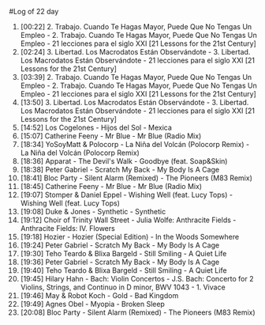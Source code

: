 #Log of 22 day

1. [00:22] 2. Trabajo. Cuando Te Hagas Mayor, Puede Que No Tengas Un Empleo - 2. Trabajo. Cuando Te Hagas Mayor, Puede Que No Tengas Un Empleo - 21 lecciones para el siglo XXI [21 Lessons for the 21st Century]
1. [02:24] 3. Libertad. Los Macrodatos Están Observándote - 3. Libertad. Los Macrodatos Están Observándote - 21 lecciones para el siglo XXI [21 Lessons for the 21st Century]
1. [03:39] 2. Trabajo. Cuando Te Hagas Mayor, Puede Que No Tengas Un Empleo - 2. Trabajo. Cuando Te Hagas Mayor, Puede Que No Tengas Un Empleo - 21 lecciones para el siglo XXI [21 Lessons for the 21st Century]
1. [13:50] 3. Libertad. Los Macrodatos Están Observándote - 3. Libertad. Los Macrodatos Están Observándote - 21 lecciones para el siglo XXI [21 Lessons for the 21st Century]
1. [14:52] Los Cogelones - Hijos del Sol - Mexica
1. [15:07] Catherine Feeny - Mr Blue - Mr Blue (Radio Mix)
1. [18:34] YoSoyMatt & Polocorp - La Niña del Volcán (Polocorp Remix) - La Niña del Volcán (Polocorp Remix)
1. [18:36] Apparat - The Devil's Walk - Goodbye (feat. Soap&Skin)
1. [18:38] Peter Gabriel - Scratch My Back - My Body Is A Cage
1. [18:41] Bloc Party - Silent Alarm (Remixed) - The Pioneers (M83 Remix)
1. [18:45] Catherine Feeny - Mr Blue - Mr Blue (Radio Mix)
1. [19:07] Stomper & Daniel Eppel - Wishing Well (feat. Lucy Tops) - Wishing Well (feat. Lucy Tops)
1. [19:08] Duke & Jones - Synthetic - Synthetic
1. [19:12] Choir of Trinity Wall Street - Julia Wolfe: Anthracite Fields - Anthracite Fields: IV. Flowers
1. [19:18] Hozier - Hozier (Special Edition) - In the Woods Somewhere
1. [19:24] Peter Gabriel - Scratch My Back - My Body Is A Cage
1. [19:30] Teho Teardo & Blixa Bargeld - Still Smiling - A Quiet Life
1. [19:36] Peter Gabriel - Scratch My Back - My Body Is A Cage
1. [19:40] Teho Teardo & Blixa Bargeld - Still Smiling - A Quiet Life
1. [19:45] Hilary Hahn - Bach: Violin Concertos - J.S. Bach: Concerto for 2 Violins, Strings, and Continuo in D minor, BWV 1043 - 1. Vivace
1. [19:46] May & Robot Koch - Gold - Bad Kingdom
1. [19:49] Agnes Obel - Myopia - Broken Sleep
1. [20:08] Bloc Party - Silent Alarm (Remixed) - The Pioneers (M83 Remix)
